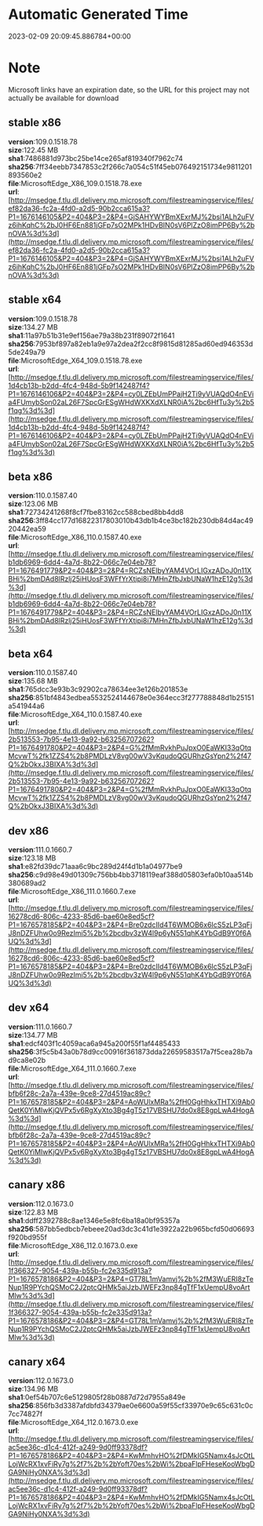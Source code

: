 # Automatic Generated Time
2023-02-09 20:09:45.886784+00:00

# Note
Microsoft links have an expiration date, so the URL for this project may not actually be available for download

## stable x86
**version**:109.0.1518.78  
**size**:122.45 MB  
**sha1**:7486881d973bc25be14ce265af819340f7962c74  
**sha256**:7ff34eebb7347853c2f266c7a054c51f45eb076492151734e9811201893560e2  
**file**:MicrosoftEdge_X86_109.0.1518.78.exe  
**url**:[http://msedge.f.tlu.dl.delivery.mp.microsoft.com/filestreamingservice/files/ef82da36-fc2a-4fd0-a2d5-90b2cca615a3?P1=1676146105&P2=404&P3=2&P4=GjSAHYWYBmXExrMJ%2bsi1ALh2uFVz6ihKqhC%2bJ0HF6En881jGFp7sO2MPk1HDvBIN0sV6PlZzO8imPP6By%2bnOVA%3d%3d](http://msedge.f.tlu.dl.delivery.mp.microsoft.com/filestreamingservice/files/ef82da36-fc2a-4fd0-a2d5-90b2cca615a3?P1=1676146105&P2=404&P3=2&P4=GjSAHYWYBmXExrMJ%2bsi1ALh2uFVz6ihKqhC%2bJ0HF6En881jGFp7sO2MPk1HDvBIN0sV6PlZzO8imPP6By%2bnOVA%3d%3d)  

## stable x64
**version**:109.0.1518.78  
**size**:134.27 MB  
**sha1**:11a97b51b31e9ef156ae79a38b231f89072f1641  
**sha256**:7953bf897a82eb1a9e97a2dea2f2cc8f9815d81285ad60ed946353d5de249a79  
**file**:MicrosoftEdge_X64_109.0.1518.78.exe  
**url**:[http://msedge.f.tlu.dl.delivery.mp.microsoft.com/filestreamingservice/files/1d4cb13b-b2dd-4fc4-948d-5b9f142487f4?P1=1676146106&P2=404&P3=2&P4=cy0LZEbUmPPajH2Ti9yVUAQdO4nEVia4FUmybSon02aL26F7SpcGrESgWHdWXKXdXLNR0iA%2bc6HfTu3y%2b5f1qg%3d%3d](http://msedge.f.tlu.dl.delivery.mp.microsoft.com/filestreamingservice/files/1d4cb13b-b2dd-4fc4-948d-5b9f142487f4?P1=1676146106&P2=404&P3=2&P4=cy0LZEbUmPPajH2Ti9yVUAQdO4nEVia4FUmybSon02aL26F7SpcGrESgWHdWXKXdXLNR0iA%2bc6HfTu3y%2b5f1qg%3d%3d)  

## beta x86
**version**:110.0.1587.40  
**size**:123.06 MB  
**sha1**:72734241268f8cf7fbe83162cc588cbed8bb4dd8  
**sha256**:3ff84cc177d16822317803010b43db1b4ce3bc182b230db84d4ac4920442ea59  
**file**:MicrosoftEdge_X86_110.0.1587.40.exe  
**url**:[http://msedge.f.tlu.dl.delivery.mp.microsoft.com/filestreamingservice/files/b1db6969-6dd4-4a7d-8b22-066c7e04eb78?P1=1676491779&P2=404&P3=2&P4=RCZsNElbyYAM4VOrLIGxzADoJ0n11XBHi%2bmDAd8lRzlj25iHUosF3WFfYrXtipi8i7MHnZfbJxbUNaW1hzE12g%3d%3d](http://msedge.f.tlu.dl.delivery.mp.microsoft.com/filestreamingservice/files/b1db6969-6dd4-4a7d-8b22-066c7e04eb78?P1=1676491779&P2=404&P3=2&P4=RCZsNElbyYAM4VOrLIGxzADoJ0n11XBHi%2bmDAd8lRzlj25iHUosF3WFfYrXtipi8i7MHnZfbJxbUNaW1hzE12g%3d%3d)  

## beta x64
**version**:110.0.1587.40  
**size**:135.68 MB  
**sha1**:765dcc3e93b3c92902ca78634ee3e126b201853e  
**sha256**:851bf4843edbea5532524144678e0e364ecc3f277788848d1b25151a541944a6  
**file**:MicrosoftEdge_X64_110.0.1587.40.exe  
**url**:[http://msedge.f.tlu.dl.delivery.mp.microsoft.com/filestreamingservice/files/2b513553-7b95-4e13-9a92-b63256707262?P1=1676491780&P2=404&P3=2&P4=G%2fMmRvkhPuJpxO0EaWKI33qOtqMcvwT%2fk1ZZS4%2b8PMDLzV8vg00wV3vKqudoQGURhzGsYpn2%2f47Q%2bOkxJ3BIXA%3d%3d](http://msedge.f.tlu.dl.delivery.mp.microsoft.com/filestreamingservice/files/2b513553-7b95-4e13-9a92-b63256707262?P1=1676491780&P2=404&P3=2&P4=G%2fMmRvkhPuJpxO0EaWKI33qOtqMcvwT%2fk1ZZS4%2b8PMDLzV8vg00wV3vKqudoQGURhzGsYpn2%2f47Q%2bOkxJ3BIXA%3d%3d)  

## dev x86
**version**:111.0.1660.7  
**size**:123.18 MB  
**sha1**:e82fd39dc71aaa6c9bc289d24f4d1b1a04977be9  
**sha256**:c9d98e49d01309c756bb4bb3718119eaf388d05803efa0b10aa514b380689ad2  
**file**:MicrosoftEdge_X86_111.0.1660.7.exe  
**url**:[http://msedge.f.tlu.dl.delivery.mp.microsoft.com/filestreamingservice/files/16278cd6-806c-4233-85d6-bae60e8ed5cf?P1=1676578185&P2=404&P3=2&P4=Bre0zdcIId4T6WMOB6x6IcS5zLP3qFjJ8nDZFUhw0o9RezImi5%2b%2bcdbv3zW4l9p6yN551qhK4YbGdB9Y0f6AUQ%3d%3d](http://msedge.f.tlu.dl.delivery.mp.microsoft.com/filestreamingservice/files/16278cd6-806c-4233-85d6-bae60e8ed5cf?P1=1676578185&P2=404&P3=2&P4=Bre0zdcIId4T6WMOB6x6IcS5zLP3qFjJ8nDZFUhw0o9RezImi5%2b%2bcdbv3zW4l9p6yN551qhK4YbGdB9Y0f6AUQ%3d%3d)  

## dev x64
**version**:111.0.1660.7  
**size**:134.77 MB  
**sha1**:edcf403f1c4059aca6a945a200f55f1af4485433  
**sha256**:3f5c5b43a0b78d9cc00916f361873dda22659583517a7f5cea28b7ad9ca8e02b  
**file**:MicrosoftEdge_X64_111.0.1660.7.exe  
**url**:[http://msedge.f.tlu.dl.delivery.mp.microsoft.com/filestreamingservice/files/bfb6f28c-2a7a-439e-9ce8-27d4519ac89c?P1=1676578185&P2=404&P3=2&P4=AoWUlxMRa%2fH0GgHhkxTHTXi9Ab0QetK0YiMIwKjQVPx5v6RgXyXto3Bg4gT5z17VBSHU7do0x8E8gpLwA4HogA%3d%3d](http://msedge.f.tlu.dl.delivery.mp.microsoft.com/filestreamingservice/files/bfb6f28c-2a7a-439e-9ce8-27d4519ac89c?P1=1676578185&P2=404&P3=2&P4=AoWUlxMRa%2fH0GgHhkxTHTXi9Ab0QetK0YiMIwKjQVPx5v6RgXyXto3Bg4gT5z17VBSHU7do0x8E8gpLwA4HogA%3d%3d)  

## canary x86
**version**:112.0.1673.0  
**size**:122.83 MB  
**sha1**:ddff2392788c8ae1346e5e8fc6ba18a0bf95357a  
**sha256**:587bb5edbcb7ebeee20ad3dc3c41d1e3922a22b965bcfd50d06693f920bd955f  
**file**:MicrosoftEdge_X86_112.0.1673.0.exe  
**url**:[http://msedge.f.tlu.dl.delivery.mp.microsoft.com/filestreamingservice/files/1f366327-9054-439a-b55b-fc2e335d913a?P1=1676578186&P2=404&P3=2&P4=GT78L1mVamvj%2b%2fM3WuERI8zTeNup1R9PYchQSMoC2J2ptcQHMk5aiJzbJWEFz3np84gTfF1xUempU8voArtMlw%3d%3d](http://msedge.f.tlu.dl.delivery.mp.microsoft.com/filestreamingservice/files/1f366327-9054-439a-b55b-fc2e335d913a?P1=1676578186&P2=404&P3=2&P4=GT78L1mVamvj%2b%2fM3WuERI8zTeNup1R9PYchQSMoC2J2ptcQHMk5aiJzbJWEFz3np84gTfF1xUempU8voArtMlw%3d%3d)  

## canary x64
**version**:112.0.1673.0  
**size**:134.96 MB  
**sha1**:0ef54b707c6e5129805f28b0887d72d7955a849e  
**sha256**:856fb3d3387afdbfd34379ae0e6600a59f55cf33970e9c65c631c0c7cc74827f  
**file**:MicrosoftEdge_X64_112.0.1673.0.exe  
**url**:[http://msedge.f.tlu.dl.delivery.mp.microsoft.com/filestreamingservice/files/ac5ee36c-d1c4-412f-a249-9d0ff93378df?P1=1676578186&P2=404&P3=2&P4=KwMmhvHO%2fDMkIG5Namx4sJcOtLLojWcRX1xvFiRy7g%2f7%2b%2bYoft70es%2bWi%2bpaFlpFHeseKooWbgDGA9NiHy0NXA%3d%3d](http://msedge.f.tlu.dl.delivery.mp.microsoft.com/filestreamingservice/files/ac5ee36c-d1c4-412f-a249-9d0ff93378df?P1=1676578186&P2=404&P3=2&P4=KwMmhvHO%2fDMkIG5Namx4sJcOtLLojWcRX1xvFiRy7g%2f7%2b%2bYoft70es%2bWi%2bpaFlpFHeseKooWbgDGA9NiHy0NXA%3d%3d)  

